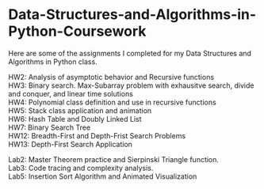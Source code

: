 # Data-Structures-and-Algorithms-in-Python-Coursework

Here are some of the assignments I completed for my Data Structures and Algorithms in Python class. 

HW2: Analysis of asymptotic behavior and Recursive functions  
HW3: Binary search. Max-Subarray problem with exhausitve search, divide and conquer, and linear time solutions  
HW4: Polynomial class definition and use in recursive functions  
HW5: Stack class application and animation  
HW6: Hash Table and Doubly Linked List  
HW7: Binary Search Tree  
HW12: Breadth-First and Depth-Frist Search Problems  
HW13: Depth-First Search Application  

Lab2: Master Theorem practice and Sierpinski Triangle function.  
Lab3: Code tracing and complexity analysis.  
Lab5: Insertion Sort Algorithm and Animated Visualization 
